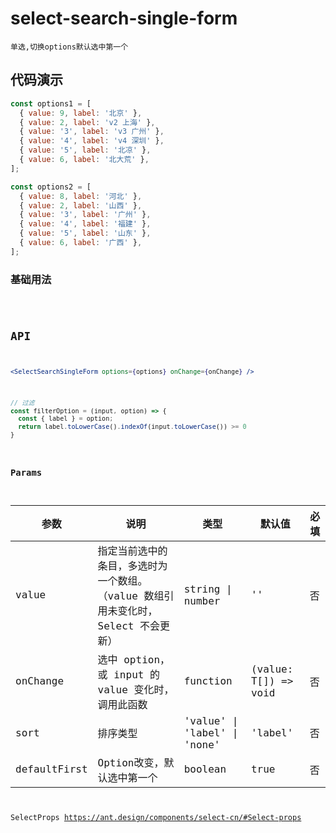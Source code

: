 # select-search-single-form

`单选,切换options默认选中第一个`

## 代码演示

```jsx | pure
const options1 = [
  { value: 9, label: '北京' },
  { value: 2, label: 'v2 上海' },
  { value: '3', label: 'v3 广州' },
  { value: '4', label: 'v4 深圳' },
  { value: '5', label: '北凉' },
  { value: 6, label: '北大荒' },
];

const options2 = [
  { value: 8, label: '河北' },
  { value: 2, label: '山西' },
  { value: '3', label: '广州' },
  { value: '4', label: '福建' },
  { value: '5', label: '山东' },
  { value: 6, label: '广西' },
];
```

### 基础用法

<code src="./select-search-single-form-use.tsx" />

## API


```jsx | pure
<SelectSearchSingleForm options={options} onChange={onChange} />
```

```jsx | pure
// 过滤
const filterOption = (input, option) => {
  const { label } = option;
  return label.toLowerCase().indexOf(input.toLowerCase()) >= 0
}
```

### Params

| 参数         | 说明                                                                              | 类型                         | 默认值               | 必填 |
| ------------ | --------------------------------------------------------------------------------- | ---------------------------- | -------------------- | ---- |
| value        | 指定当前选中的条目，多选时为一个数组。（value 数组引用未变化时，Select 不会更新） | string \| number             | ''                   | 否   |
| onChange     | 选中 option，或 input 的 value 变化时，调用此函数                                 | function                     | (value: T[]) => void | 否   |
| sort         | 排序类型                                                                          | 'value' \| 'label' \| 'none' | 'label'              | 否   |
| defaultFirst | Option改变，默认选中第一个                                                        | boolean                      | true                 | 否   |

SelectProps https://ant.design/components/select-cn/#Select-props
